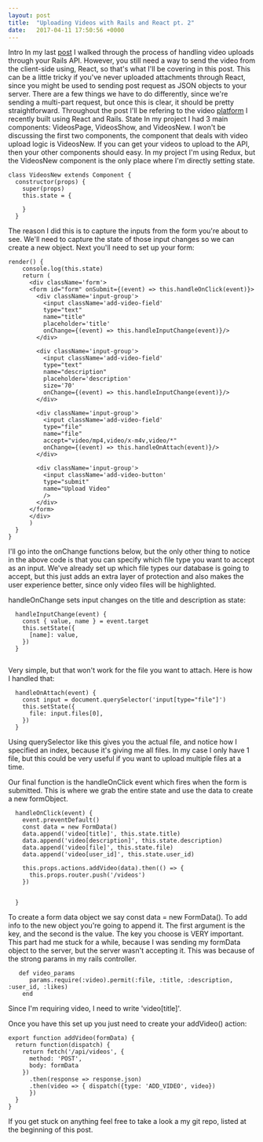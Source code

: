 ```yaml
---
layout: post
title:  "Uploading Videos with Rails and React pt. 2"
date:   2017-04-11 17:50:56 +0000
---
```



Intro
In my last [post](http://ramoswebdev.com/2017/04/07/uploading_videos_with_rails_and_react_pt_1/) I walked through the process of handling video uploads through your Rails API. However, you still need a way to send the video from the client-side using, React, so that's what I'll be covering in this post. This can be a little tricky if you've never uploaded attachments through React, since you might be used to sending post request as JSON objects to your server. There are a few things we have to do differently, since we're sending a multi-part request, but once this is clear, it should be pretty straightforward. Throughout the post I'll be refering to the video [platform](https://github.com/johnram528) I recently built using React and Rails. 
State
In my project I had 3 main components: VideosPage, VideosShow, and VideosNew. I won't be discussing the first two components, the component that deals with video upload logic is VideosNew. If you can get your videos to upload to the API, then your other components should easy. In my project I'm using Redux, but the VideosNew component is the only place where I'm directly setting state. 

```
class VideosNew extends Component {
  constructor(props) {
    super(props)
    this.state = {
    
    }
  }
```

The reason I did this is to capture the inputs from the form you're about to see. We'll need to capture the state of those input changes so we can create a new object. Next you'll need to set up your form:

```
render() {
    console.log(this.state)
    return (
      <div className='form'>
      <form id="form" onSubmit={(event) => this.handleOnClick(event)}>
        <div className='input-group'>
          <input className='add-video-field'
          type="text" 
          name="title"
          placeholder='title'  
          onChange={(event) => this.handleInputChange(event)}/>
        </div>

        <div className='input-group'>
          <input className='add-video-field'
          type="text" 
          name="description"
          placeholder='description' 
          size='70'
          onChange={(event) => this.handleInputChange(event)}/>
        </div>
                
        <div className='input-group'>
          <input className='add-video-field'
          type="file" 
          name="file" 
          accept="video/mp4,video/x-m4v,video/*"
          onChange={(event) => this.handleOnAttach(event)}/>
        </div>

        <div className='input-group'>
          <input className='add-video-button'
          type="submit" 
          name="Upload Video" 
          />
        </div>
      </form>
      </div>
      )
  }
}
```

I'll go into the onChange functions below, but the only other thing to notice in the above code is that you can specify which file type you want to accept as an input. We've already set up which file types our database is going to accept, but this just adds an extra layer of protection and also makes the user experience better, since only video files will be highlighted. 

handleOnChange sets input changes on the title and description as state: 

```
  handleInputChange(event) {
    const { value, name } = event.target
    this.setState({
      [name]: value,
    })
  }
	
```
Very simple, but that won't work for the file you want to attach. Here is how I handled that: 

```
  handleOnAttach(event) { 
    const input = document.querySelector('input[type="file"]')
    this.setState({
      file: input.files[0],
    })
  }
```
Using querySelector like this gives you the actual file, and notice how I specified an index, because it's giving me all files. In my case I only have 1 file, but this could be very useful if you want to upload multiple files at a time. 

Our final function is the handleOnClick event which fires when the form is submitted. This is where we grab the entire state and use the data to create a new formObject. 

```
  handleOnClick(event) {
    event.preventDefault()
    const data = new FormData()
    data.append('video[title]', this.state.title)
    data.append('video[description]', this.state.description)
    data.append('video[file]', this.state.file)
    data.append('video[user_id]', this.state.user_id)

    this.props.actions.addVideo(data).then(() => {
      this.props.router.push('/videos')
    })


  }
```
To create a form data object we say const data = new FormData(). To add info to the new object you're going to append it. The first argument is the key, and the second is the value. The key you choose is VERY important. This part had me stuck for a while, because I was sending my formData object to the server, but the server wasn't accepting it. This was because of the strong params in my rails controller. 

```
   def video_params
      params.require(:video).permit(:file, :title, :description, :user_id, :likes)
    end
```

Since I'm requiring video, I need to write 'video[title]'. 

Once you have this set up you just need to create your addVideo() action:

```
export function addVideo(formData) {
  return function(dispatch) {
    return fetch('/api/videos', {
      method: 'POST',
      body: formData
    })
      .then(response => response.json)
      .then(video => { dispatch({type: 'ADD_VIDEO', video})
      })
  }
}
```

If you get stuck on anything feel free to take a look a my git repo, listed at the beginning of this post. 

